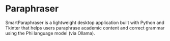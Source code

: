 # Paraphraser
SmartParaphraser is a lightweight desktop application built with Python and Tkinter that helps users paraphrase academic content and correct grammar using the Phi language model (via Ollama).
